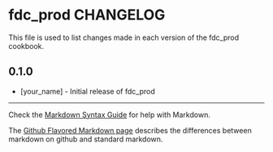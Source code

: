 fdc_prod CHANGELOG
=====================

This file is used to list changes made in each version of the fdc_prod cookbook.

0.1.0
-----
- [your_name] - Initial release of fdc_prod

- - -
Check the [Markdown Syntax Guide](http://daringfireball.net/projects/markdown/syntax) for help with Markdown.

The [Github Flavored Markdown page](http://github.github.com/github-flavored-markdown/) describes the differences between markdown on github and standard markdown.

